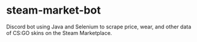 # steam-market-bot
Discord bot using Java and Selenium to scrape price, wear, and other data of CS:GO skins on the Steam Marketplace.

